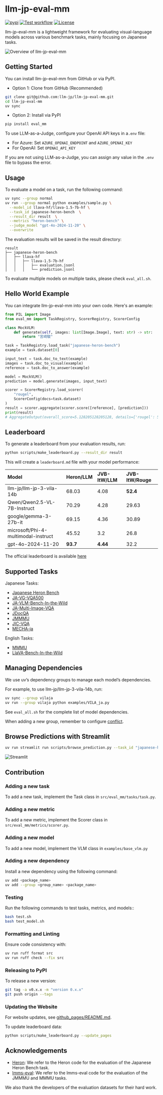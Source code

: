 # llm-jp-eval-mm
[![pypi](https://img.shields.io/pypi/v/eval-mm.svg)](https://pypi.python.org/pypi/eval-mm) [![Test workflow](https://github.com/llm-jp/llm-jp-eval-mm/actions/workflows/test.yml/badge.svg)](https://github.com/llm-jp/llm-jp-eval-mm/actions/workflows/test.yml) [![License](https://img.shields.io/badge/License-Apache_2.0-blue.svg)](https://opensource.org/licenses/Apache-2.0)

llm-jp-eval-mm is a lightweight framework for evaluating visual-language models across various benchmark tasks, mainly focusing on Japanese tasks.

![Overview of llm-jp-eval-mm](https://github.com/llm-jp/llm-jp-eval-mm/blob/master/assets/teaser.png)

## Getting Started

You can install llm-jp-eval-mm from GitHub or via PyPI.

- Option 1: Clone from GitHub (Recommended)
```bash
git clone git@github.com:llm-jp/llm-jp-eval-mm.git
cd llm-jp-eval-mm
uv sync
```

- Option 2: Install via PyPI
```bash
pip install eval_mm
```

To use LLM-as-a-Judge, configure your OpenAI API keys in a`.env` file:
- For Azure: Set `AZURE_OPENAI_ENDPOINT` and `AZURE_OPENAI_KEY`
- For OpenAI: Set `OPENAI_API_KEY`

If you are not using LLM-as-a-Judge, you can assign any value in the `.env` file to bypass the error.

## Usage

To evaluate a model on a task, run the following command:
```bash
uv sync --group normal
uv run --group normal python examples/sample.py \
  --model_id llava-hf/llava-1.5-7b-hf \
  --task_id japanese-heron-bench  \
  --result_dir result  \
  --metrics "heron-bench" \
  --judge_model "gpt-4o-2024-11-20" \
  --overwrite
```

The evaluation results will be saved in the result directory:
```
result
├── japanese-heron-bench
│   ├── llava-hf
│   │   ├── llava-1.5-7b-hf
│   │   │   ├── evaluation.jsonl
│   │   │   └── prediction.jsonl
```

To evaluate multiple models on multiple tasks, please check `eval_all.sh`.

## Hello World Example

You can integrate llm-jp-eval-mm into your own code. Here's an example:
```python
from PIL import Image
from eval_mm import TaskRegistry, ScorerRegistry, ScorerConfig

class MockVLM:
    def generate(self, images: list[Image.Image], text: str) -> str:
        return "宮崎駿"

task = TaskRegistry.load_task("japanese-heron-bench")
example = task.dataset[0]

input_text = task.doc_to_text(example)
images = task.doc_to_visual(example)
reference = task.doc_to_answer(example)

model = MockVLM()
prediction = model.generate(images, input_text)

scorer = ScorerRegistry.load_scorer(
    "rougel",
    ScorerConfig(docs=task.dataset)
)
result = scorer.aggregate(scorer.score([reference], [prediction]))
print(result)
# AggregateOutput(overall_score=5.128205128205128, details={'rougel': 5.128205128205128})
```


## Leaderboard

To generate a leaderboard from your evaluation results, run:
```bash
python scripts/make_leaderboard.py --result_dir result
```

This will create a `leaderboard.md` file with your model performance:

| Model                                    | Heron/LLM | JVB-ItW/LLM | JVB-ItW/Rouge |
| :--------------------------------------- | :-------- | :---------- | :------------ |
| llm-jp/llm-jp-3-vila-14b                 | 68.03     | 4.08        | **52.4**      |
| Qwen/Qwen2.5-VL-7B-Instruct              | 70.29     | 4.28        | 29.63         |
| google/gemma-3-27b-it                    | 69.15     | 4.36        | 30.89         |
| microsoft/Phi-4-multimodal-instruct      | 45.52     | 3.2         | 26.8          |
| gpt-4o-2024-11-20                        | **93.7**  | **4.44**    | 32.2          |



The official leaderboard is available [here](https://llm-jp.github.io/llm-jp-eval-mm/)

## Supported Tasks

Japanese Tasks:
- [Japanese Heron Bench](https://huggingface.co/datasets/turing-motors/Japanese-Heron-Bench)
- [JA-VG-VQA500](https://huggingface.co/datasets/SakanaAI/JA-VG-VQA-500)
- [JA-VLM-Bench-In-the-Wild](https://huggingface.co/datasets/SakanaAI/JA-VLM-Bench-In-the-Wild)
- [JA-Multi-Image-VQA](https://huggingface.co/datasets/SakanaAI/JA-Multi-Image-VQA)
- [JDocQA](https://github.com/mizuumi/JDocQA)
- [JMMMU](https://huggingface.co/datasets/JMMMU/JMMMU)
- [JIC-VQA](https://huggingface.co/datasets/line-corporation/JIC-VQA)
- [MECHA-ja](https://huggingface.co/datasets/llm-jp/MECHA-ja)

English Tasks:
- [MMMU](https://huggingface.co/datasets/MMMU/MMMU)
- [LlaVA-Bench-In-the-Wild](https://huggingface.co/datasets/lmms-lab/llava-bench-in-the-wild)

## Managing Dependencies

We use uv’s dependency groups to manage each model’s dependencies.

For example, to use llm-jp/llm-jp-3-vila-14b, run:
```bash
uv sync --group vilaja
uv run --group vilaja python examples/VILA_ja.py
```

See `eval_all.sh` for the complete list of model dependencies.

When adding a new group, remember to configure [conflict](https://docs.astral.sh/uv/concepts/projects/config/#conflicting-dependencies).

## Browse Predictions with Streamlit

```bash
uv run streamlit run scripts/browse_prediction.py --task_id "japanese-heron-bench" --result_dir "result"
```

![Streamlit](./assets/streamlit_visualization.png)


## Contribution

### Adding a new task

To add a new task, implement the Task class in `src/eval_mm/tasks/task.py`.

### Adding a new metric

To add a new metric, implement the Scorer class in `src/eval_mm/metrics/scorer.py`.

### Adding a new model

To add a new model, implement the VLM class in `examples/base_vlm.py`

### Adding a new dependency

Install a new dependency using the following command:
```bash
uv add <package_name>
uv add --group <group_name> <package_name>
```


### Testing

Run the following commands to test tasks, metrics, and models::
```bash
bash test.sh
bash test_model.sh
```

### Formatting and Linting

Ensure code consistency with:
```bash
uv run ruff format src
uv run ruff check --fix src
```

### Releasing to PyPI

To release a new version:
```bash
git tag -a v0.x.x -m "version 0.x.x"
git push origin --tags
```


### Updating the Website

For website updates, see [github_pages/README.md](./github_pages/README.md).

To update leaderboard data:
```bash
python scripts/make_leaderboard.py --update_pages
```

## Acknowledgements
- [Heron](https://github.com/turingmotors/heron): We refer to the Heron code for the evaluation of the Japanese Heron Bench task.
- [lmms-eval](https://github.com/EvolvingLMMs-Lab/lmms-eval): We refer to the lmms-eval code for the evaluation of the JMMMU and MMMU tasks.

We also thank the developers of the evaluation datasets for their hard work.
